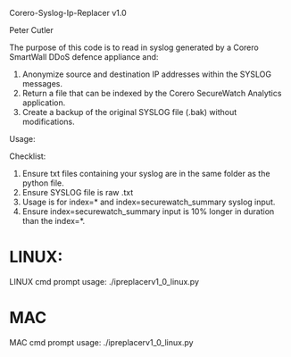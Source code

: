 Corero-Syslog-Ip-Replacer v1.0

Peter Cutler

The purpose of this code is to read in syslog generated by a Corero SmartWall DDoS defence appliance and:

1) Anonymize source and destination IP addresses within the SYSLOG messages.
2) Return a file that can be indexed by the Corero SecureWatch Analytics application.
3) Create a backup of the original SYSLOG file (.bak) without modifications.

Usage:

Checklist:
1) Ensure txt files containing your syslog are in the same folder as the python file.
2) Ensure SYSLOG file is raw .txt 
3) Usage is for index=* and index=securewatch_summary syslog input.
4) Ensure index=securewatch_summary input is 10% longer in duration than the index=*.
 

LINUX:
======================================================
LINUX cmd prompt usage: ./ipreplacerv1_0_linux.py

MAC
======================================================
MAC cmd prompt usage: ./ipreplacerv1_0_linux.py

